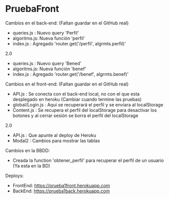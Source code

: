 # PruebaFront
Cambios en el back-end: (Faltan guardar en el GitHub real)
- queries.js  : Nuevo query 'Perfil'
- algoritms.js: Nueva función 'perfil'
- index.js    : Agregado 'router.get('/perfil', algrmts.perfil)'

2.0
- queries.js  : Nuevo query 'Bened'
- algoritms.js: Nueva función 'benef'
- index.js    : Agregado 'router.get('/benef', algrmts.benef)'

Cambios en el front-end: (Faltan guardar en el GitHub real)
- API.js          : Se conecta con el back-end local, no con el que esta desplegado en heroku (Cambiar cuando termine las pruebas)
- global/Login.js : Aqui se recuperará el perfil y se enviara al localStorage
- Content.js	  : Se recupera el perfil del localStorage para desactivar los botones y al cerrar sesión se borra el perfil del localStorage	

2.0
- API.js          : Que apunte al deploy de Heroku
- Modal2          : Cambios para mostrar las tablas

Cambios en la BBDD:
- Creada la function 'obtener_perfil' para recuperar el perfil de un usuario (Ya esta en la BD)

Deploys:

- FrontEnd: https://prueba1front.herokuapp.com
- BackEnd: https://prueba1back.herokuapp.com
